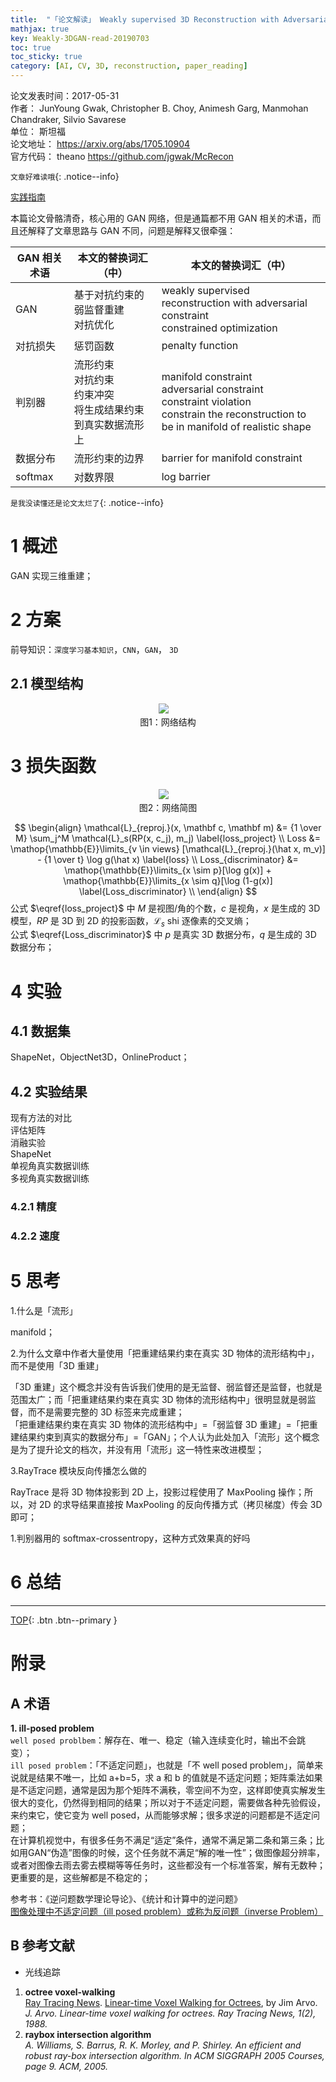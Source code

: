 ```yaml
---
title:  "「论文解读」 Weakly supervised 3D Reconstruction with Adversarial Constraint"
mathjax: true
key: Weakly-3DGAN-read-20190703
toc: true
toc_sticky: true
category: [AI, CV, 3D, reconstruction, paper_reading]
---
```

<span id='head'></span>   

>
论文发表时间：2017-05-31       
作者： JunYoung Gwak, Christopher B. Choy, Animesh Garg, Manmohan Chandraker, Silvio Savarese        
单位： 斯坦福           
论文地址： <https://arxiv.org/abs/1705.10904>  
官方代码： theano <https://github.com/jgwak/McRecon>   

`文章好难读哦`{: .notice--info}   

[实践指南](/ai/cv/3d/reconstruction/paper_practice/Weakly-supervised-3D-Reconstruction-with-Adversarial-Constraint-practice)    

本篇论文骨骼清奇，核心用的 GAN 网络，但是通篇都不用 GAN 相关的术语，而且还解释了文章思路与 GAN 不同，问题是解释又很牵强：    

| GAN 相关术语 | 本文的替换词汇（中） | 本文的替换词汇（中） |
| --- | --- | --- |
| GAN | 基于对抗约束的弱监督重建<br>对抗优化 | weakly supervised reconstruction with adversarial constraint<br>constrained optimization |
| 对抗损失 | 惩罚函数 | penalty function |
| 判别器 | 流形约束<br>对抗约束<br>约束冲突<br>将生成结果约束到真实数据流形上 |  manifold constraint<br>adversarial constraint<br>constraint violation<br>constrain the reconstruction to be in manifold of realistic shape |
| 数据分布 | 流形约束的边界 | barrier for manifold constraint |
| softmax | 对数界限 | log barrier |

`是我没读懂还是论文太烂了`{: .notice--info}   

# 1 概述
GAN 实现三维重建；   

# 2 方案
前导知识：`深度学习基本知识`，`CNN`，`GAN`， `3D`     

## 2.1 模型结构
<center class="half">
  <img src="/assets/images/cv_3d/3D_reconstruction/Weakly-3DGAN/net.png"/>&emsp;<br>图1：网络结构   
</center>

# 3 损失函数
<center class='half'>
  <img src="/assets/images/cv_3d/3D_reconstruction/Weakly-3DGAN/net_simple.png">&emsp;<br>图2：网络简图
</center>   

$$
\begin{align}
\mathcal{L}_{reproj.}(x, \mathbf c, \mathbf m) &= {1 \over M} \sum_j^M \mathcal{L}_s(RP(x, c_j), m_j) \label{loss_project} \\
Loss &= \mathop{\mathbb{E}}\limits_{v \in views} [\mathcal{L}_{reproj.}(\hat x, m_v)] - {1 \over t} \log g(\hat x) \label{loss} \\
Loss_{discriminator} &= \mathop{\mathbb{E}}\limits_{x \sim p}[\log g(x)] + \mathop{\mathbb{E}}\limits_{x \sim q}[\log (1-g(x)] \label{Loss_discriminator}  \\
\end{align}
$$
公式 $\eqref{loss_project}$ 中 $M$ 是视图/角的个数，$c$ 是视角，$x$ 是生成的 3D 模型，$RP$ 是 3D 到 2D 的投影函数，$\mathcal{L}_s$ shi 逐像素的交叉熵；    
公式 $\eqref{Loss_discriminator}$ 中 $p$ 是真实 3D 数据分布，$q$ 是生成的 3D 数据分布；    

# 4 实验
## 4.1 数据集
ShapeNet，ObjectNet3D，OnlineProduct；   

## 4.2 实验结果
现有方法的对比   
评估矩阵    
消融实验   
ShapeNet   
单视角真实数据训练   
多视角真实数据训练   


### 4.2.1 精度


### 4.2.2 速度


# 5 思考
1.什么是「流形」   

manifold；    

2.为什么文章中作者大量使用「把重建结果约束在真实 3D 物体的流形结构中」，而不是使用「3D 重建」   

「3D 重建」这个概念并没有告诉我们使用的是无监督、弱监督还是监督，也就是范围太广；而「把重建结果约束在真实 3D 物体的流形结构中」很明显就是弱监督，而不是需要完整的 3D 标签来完成重建；   
「把重建结果约束在真实 3D 物体的流形结构中」=「弱监督 3D 重建」=「把重建结果约束到真实的数据分布」=「GAN」；个人认为此处加入「流形」这个概念是为了提升论文的档次，并没有用「流形」这一特性来改进模型；     

3.RayTrace 模块反向传播怎么做的   

RayTrace 是将 3D 物体投影到 2D 上，投影过程使用了 MaxPooling 操作；所以，对 2D 的求导结果直接按 MaxPooling 的反向传播方式（拷贝梯度）传会 3D 即可；     

1.判别器用的 softmax-crossentropy，这种方式效果真的好吗   




# 6 总结



------------------
[TOP](#head){: .btn .btn--primary }   



# 附录
## A 术语   
<span id='ill_posed'>**1. ill-posed problem**</span>   
`well posed problbem`：解存在、唯一、稳定（输入连续变化时，输出不会跳变）；    
`ill posed problem`：「不适定问题」，也就是「不 well posed problem」，简单来说就是结果不唯一，比如 a+b=5，求 a 和 b 的值就是不适定问题；矩阵乘法如果是不适定问题，通常是因为那个矩阵不满秩，零空间不为空，这样即使真实解发生很大的变化，仍然得到相同的结果；所以对于不适定问题，需要做各种先验假设，来约束它，使它变为 well posed，从而能够求解；很多求逆的问题都是不适定问题；   
在计算机视觉中，有很多任务不满足“适定”条件，通常不满足第二条和第三条；比如用GAN“伪造”图像的时候，这个任务就不满足“解的唯一性”；做图像超分辨率，或者对图像去雨去雾去模糊等等任务时，这些都没有一个标准答案，解有无数种；更重要的是，这些解都是不稳定的；   

参考书：《逆问题数学理论导论》、《统计和计算中的逆问题》   
[图像处理中不适定问题（ill posed problem）或称为反问题（inverse Problem）](http://blog.sina.com.cn/s/blog_6833a4df0100nne9.html)    

## B 参考文献
- 光线追踪   
1. **octree voxel-walking**  
[Ray Tracing News](http://graphics.stanford.edu/pub/Graphics/RTNews/html/rtnews2d.html). [Linear-time Voxel Walking for Octrees](http://graphics.stanford.edu/pub/Graphics/RTNews/html/rtnews2d.html#art5), by Jim Arvo.    
*J. Arvo. Linear-time voxel walking for octrees. Ray Tracing News, 1(2), 1988.*    
1. **raybox intersection algorithm**   
*A. Williams, S. Barrus, R. K. Morley, and P. Shirley. An efficient and robust ray-box intersection algorithm. In ACM SIGGRAPH 2005 Courses, page 9. ACM, 2005.*   
